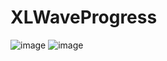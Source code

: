 # XLWaveProgress
 ![image](https://raw.githubusercontent.com/mengxianliang/XLWaveProgress/master/1.gif)
 ![image](http://img.blog.csdn.net/20161109190457367?watermark/2/text/aHR0cDovL2Jsb2cuY3Nkbi5uZXQv/font/5a6L5L2T/fontsize/400/fill/I0JBQkFCMA==/dissolve/70/gravity/Center)
 
